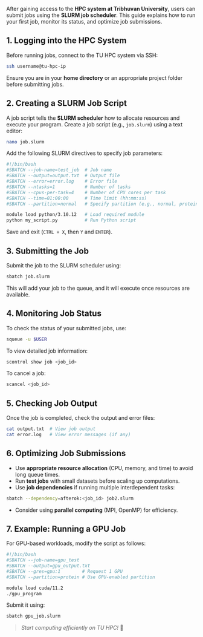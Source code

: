 After gaining access to the **HPC system at Tribhuvan University**, users can submit jobs using the **SLURM job scheduler**. This guide explains how to run your first job, monitor its status, and optimize job submissions.

## 1. Logging into the HPC System
Before running jobs, connect to the TU HPC system via SSH:
```bash
ssh username@tu-hpc-ip
```
Ensure you are in your **home directory** or an appropriate project folder before submitting jobs.

## 2. Creating a SLURM Job Script
A job script tells the **SLURM scheduler** how to allocate resources and execute your program. Create a job script (e.g., `job.slurm`) using a text editor:
```bash
nano job.slurm
```
Add the following SLURM directives to specify job parameters:
```bash
#!/bin/bash
#SBATCH --job-name=test_job  # Job name
#SBATCH --output=output.txt  # Output file
#SBATCH --error=error.log    # Error file
#SBATCH --ntasks=1           # Number of tasks
#SBATCH --cpus-per-task=4    # Number of CPU cores per task
#SBATCH --time=01:00:00      # Time limit (hh:mm:ss)
#SBATCH --partition=normal   # Specify partition (e.g., normal, protein, fplo)

module load python/3.10.12   # Load required module
python my_script.py          # Run Python script
```
Save and exit (`CTRL + X`, then `Y` and `ENTER`).

## 3. Submitting the Job
Submit the job to the SLURM scheduler using:
```bash
sbatch job.slurm
```
This will add your job to the queue, and it will execute once resources are available.

## 4. Monitoring Job Status
To check the status of your submitted jobs, use:
```bash
squeue -u $USER
```
To view detailed job information:
```bash
scontrol show job <job_id>
```
To cancel a job:
```bash
scancel <job_id>
```

## 5. Checking Job Output
Once the job is completed, check the output and error files:
```bash
cat output.txt  # View job output
cat error.log   # View error messages (if any)
```

## 6. Optimizing Job Submissions
- Use **appropriate resource allocation** (CPU, memory, and time) to avoid long queue times.
- Run **test jobs** with small datasets before scaling up computations.
- Use **job dependencies** if running multiple interdependent tasks:
```bash
sbatch --dependency=afterok:<job_id> job2.slurm
```
- Consider using **parallel computing** (MPI, OpenMP) for efficiency.

## 7. Example: Running a GPU Job
For GPU-based workloads, modify the script as follows:
```bash
#!/bin/bash
#SBATCH --job-name=gpu_test
#SBATCH --output=gpu_output.txt
#SBATCH --gres=gpu:1        # Request 1 GPU
#SBATCH --partition=protein # Use GPU-enabled partition

module load cuda/11.2
./gpu_program

```
Submit it using:

```bash
sbatch gpu_job.slurm
```

> _Start computing efficiently on TU HPC!_ 🚀
